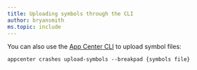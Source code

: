 ```yaml
---
title: Uploading symbols through the CLI
author: bryansmith
ms.topic: include
---
```


You can also use the [App Center CLI](~/cli/index.md) to upload symbol files:

```shell
appcenter crashes upload-symbols --breakpad {symbols file}
```